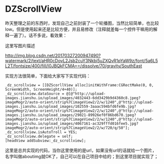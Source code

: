 # DZScrollView
昨天整理之前的东西时，发现自己之前封装了一个轮播图，当然比较简单，也比较low。但是使用起来还是比较方便，并且易修改（注释就差每一个控件干嘛用的解释一遍了）。话不多说，看效果：

这里写图片描述

http://img.blog.csdn.net/20170327200947490?watermark/2/text/aHR0cDovL2Jsb2cuY3Nkbi5uZXQvR1pYaW9z/font/5a6L5L2T/fontsize/400/fill/I0JBQkFCMA==/dissolve/70/gravity/SouthEast

实现方法很简单，下面给大家写下实现代码：

    _dz_scrollview = [[DZScorllView alloc]initWithFrame:CGRectMake(0, 0, ScreenWidth, ScreenHeight/4+40)];
    _dz_scrollview.dataSource = @[@"http://upload-images.jianshu.io/upload_images/4032443-6dd3429b9d4360c8.jpeg?imageMogr2/auto-orient/strip%7CimageView2/2/w/1240",@"http://upload-images.jianshu.io/upload_images/102559-3aaac594bfd6fe9b.jpg?imageMogr2/auto-orient/strip%7CimageView2/2/w/1240",@"http://upload-images.jianshu.io/upload_images/29021-89926ef0f86bd670.jpeg?imageMogr2/auto-orient/strip%7CimageView2/2/w/1240",@"http://upload-images.jianshu.io/upload_images/4067161-ac329fffd016fee5.jpg?imageMogr2/auto-orient/strip%7CimageView2/2/w/720/q/50"];
    _dz_scrollview.isAutoTroll = YES;
    _dz_scrollview.delegate = self;
    [headView addSubview:_dz_scrollview];
这里是总共实现的代码，当你这里使用的是url，如果没有url的话就给一个图片，名字叫做aboutimg就OK了，自己可以在自己项目中给的；到这里项目就实现了；
